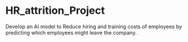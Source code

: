 # HR_attrition_Project
Develop an AI model to Reduce hiring and training costs of employees by predicting which employees might leave the company.
